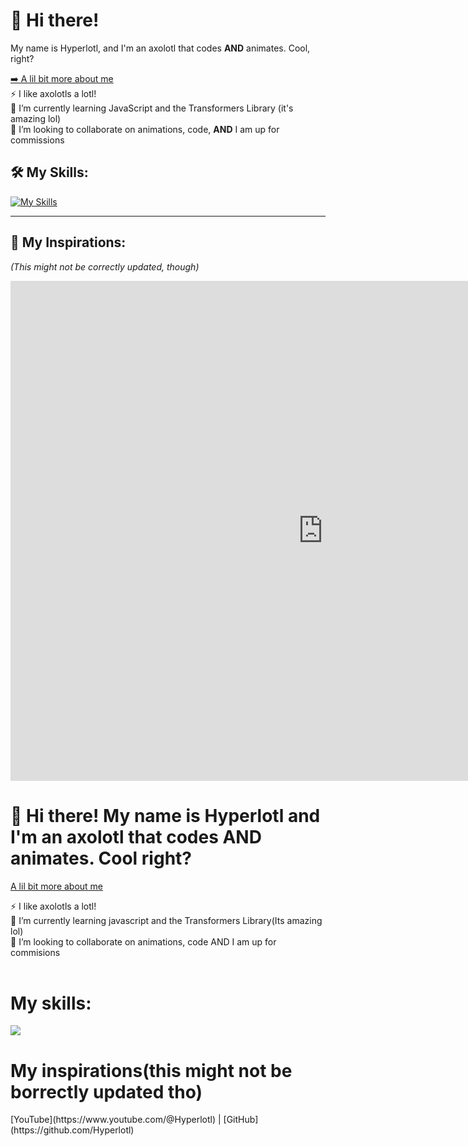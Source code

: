 # 👋 Hi there!  
My name is Hyperlotl, and I'm an axolotl that codes **AND** animates. Cool, right?

[➡️ A lil bit more about me](https://Hyperlotl.github.io/pages/aboutme)  
⚡ I like axolotls a lotl!  
🌱 I’m currently learning JavaScript and the Transformers Library (it's amazing lol)  
💞️ I’m looking to collaborate on animations, code, **AND** I am up for commissions  

## 🛠️ My Skills:
[![My Skills](https://skillicons.dev/icons?i=py,godot,js,ts,vscode,html&perline=6)](https://skillicons.dev)

---

## 🌟 My Inspirations:
*(This might not be correctly updated, though)*

<iframe src="https://hyperlotl.github.io/Website.html" width="1000" height="800" style="border:none;"></iframe>
<html lang="en">
<h1>👋  Hi there! My name is Hyperlotl and I'm an axolotl that codes AND animates. Cool right?</h1>
<p><a href="https://Hyperlotl.github.io/pages/aboutme" target="_self">A lil bit more about me</a></p>
<p> </p>
⚡ I like axolotls a lotl!</br>
🌱 I’m currently learning javascript and the Transformers Library(Its amazing lol)</br>
💞️ I’m looking to collaborate on animations, code AND I am up for commisions</br>  
</br>
<h1>My skills:</h1>

  <a href="https://skillicons.dev">
    <img src="https://skillicons.dev/icons?i=py,godot,js,ts,vscode,html,sketchup&perline=6" />
  </a><br>

<h1>My inspirations(this might not be borrectly updated tho)</h1>

<!---
- 👋 Hi, I’m @Hyperlotl
- 👀 I’m interested in ...
- 🌱 I’m currently learning ...
- 💞️ I’m looking to collaborate on ...
- 📫 How to reach me ...
- 😄 Pronouns: ...
- ⚡ Fun fact: ...


Hyperlotl/Hyperlotl is a ✨ special ✨ repository because its `README.md` (this file) appears on your GitHub profile.
You can click the Preview link to take a look at your changes.


--->
</html>
[YouTube](https://www.youtube.com/@Hyperlotl) | [GitHub](https://github.com/Hyperlotl)
